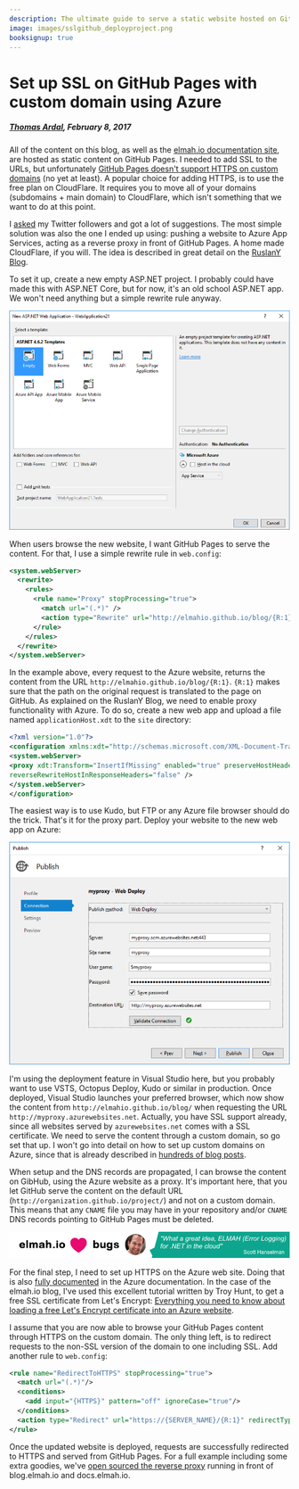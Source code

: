 ```yaml
---
description: The ultimate guide to serve a static website hosted on GitHub Pages through SSL and a custom domain. Requires nothing more than an empty Azure website.
image: images/sslgithub_deployproject.png
booksignup: true
---
```


# Set up SSL on GitHub Pages with custom domain using Azure

##### [Thomas Ardal](http://elmah.io/about/), February 8, 2017

All of the content on this blog, as well as the [elmah.io documentation site](https://docs.elmah.io/), are hosted as static content on GitHub Pages. I needed to add SSL to the URLs, but unfortunately [GitHub Pages doesn't support HTTPS on custom domains](https://help.github.com/articles/securing-your-github-pages-site-with-https/) (no yet at least). A popular choice for adding HTTPS, is to use the free plan on CloudFlare. It requires you to move all of your domains (subdomains + main domain) to CloudFlare, which isn't something that we want to do at this point.

I [asked](https://twitter.com/ThomasArdal/status/817263651119738880) my Twitter followers and got a lot of suggestions. The most simple solution was also the one I ended up using: pushing a website to Azure App Services, acting as a reverse proxy in front of GitHub Pages. A home made CloudFlare, if you will. The idea is described in great detail on the [RuslanY Blog](http://ruslany.net/2014/05/using-azure-web-site-as-a-reverse-proxy/).

To set it up, create a new empty ASP.NET project. I probably could have made this with ASP.NET Core, but for now, it's an old school ASP.NET app. We won't need anything but a simple rewrite rule anyway.

![Create an empty ASP.NET project](images/sslgithub_createproject.png)

When users browse the new website, I want GitHub Pages to serve the content. For that, I use a simple rewrite rule in `web.config`:

```xml
<system.webServer>
  <rewrite>
    <rules>
      <rule name="Proxy" stopProcessing="true">
        <match url="(.*)" />
        <action type="Rewrite" url="http://elmahio.github.io/blog/{R:1}" />
      </rule>
    </rules>
  </rewrite>
</system.webServer>
```

In the example above, every request to the Azure website, returns the content from the URL `http://elmahio.github.io/blog/{R:1}`. `{R:1}` makes sure that the path on the original request is translated to the page on GitHub. As explained on the RuslanY Blog, we need to enable proxy functionality with Azure. To do so, create a new web app and upload a file named `applicationHost.xdt` to the `site` directory:

```xml
<?xml version="1.0"?>  
<configuration xmlns:xdt="http://schemas.microsoft.com/XML-Document-Transform">  
<system.webServer>  
<proxy xdt:Transform="InsertIfMissing" enabled="true" preserveHostHeader="false"  
reverseRewriteHostInResponseHeaders="false" />  
</system.webServer>  
</configuration>  
```

The easiest way is to use Kudo, but FTP or any Azure file browser should do the trick. That's it for the proxy part. Deploy your website to the new web app on Azure:

![Deploy project to Azure](images/sslgithub_deployproject.png)

I'm using the deployment feature in Visual Studio here, but you probably want to use VSTS, Octopus Deploy, Kudo or similar in production. Once deployed, Visual Studio launches your preferred browser, which now show the content from `http://elmahio.github.io/blog/` when requesting the URL `http://myproxy.azurewebsites.net`. Actually, you have SSL support already, since all websites served by `azurewebsites.net` comes with a SSL certificate. We need to serve the content through a custom domain, so go set that up. I won't go into detail on how to set up custom domains on Azure, since that is already described in [hundreds of blog posts](http://lmgtfy.com/?q=azure+website+custom+domain).

When setup and the DNS records are propagated, I can browse the content on GibHub, using the Azure website as a proxy. It's important here, that you let GitHub serve the content on the default URL (`http://organization.github.io/project/`) and not on a custom domain. This means that any `CNAME` file you may have in your repository and/or `CNAME` DNS records pointing to GitHub Pages must be deleted.

[![Scott Hanselman quote](images/scott-hanselman.png)](https://elmah.io/?utm_source=blogbanner&utm_medium=blog&utm_campaign=blogbanner)

For the final step, I need to set up HTTPS on the Azure web site. Doing that is also [fully documented](https://docs.microsoft.com/en-us/azure/app-service-web/web-sites-configure-ssl-certificate) in the Azure documentation. In the case of the elmah.io blog, I've used this excellent tutorial written by Troy Hunt, to get a free SSL certificate from Let's Encrypt: [Everything you need to know about loading a free Let's Encrypt certificate into an Azure website](https://www.troyhunt.com/everything-you-need-to-know-about-loading-a-free-lets-encrypt-certificate-into-an-azure-website/).

I assume that you are now able to browse your GitHub Pages content through HTTPS on the custom domain. The only thing left, is to redirect requests to the non-SSL version of the domain to one including SSL. Add another rule to `web.config`:

```xml
<rule name="RedirectToHTTPS" stopProcessing="true">
  <match url="(.*)"/>
  <conditions>
    <add input="{HTTPS}" pattern="off" ignoreCase="true"/>
  </conditions>
  <action type="Redirect" url="https://{SERVER_NAME}/{R:1}" redirectType="Permanent"/>
</rule>
```

Once the updated website is deployed, requests are successfully redirected to HTTPS and served from GitHub Pages. For a full example including some extra goodies, we've [open sourced the reverse proxy](https://github.com/elmahio/Elmah.Io.ReverseProxy) running in front of blog.elmah.io and docs.elmah.io.
